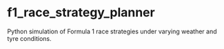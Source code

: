# f1_race_strategy_planner
Python simulation of Formula 1 race strategies under varying weather and tyre conditions.
